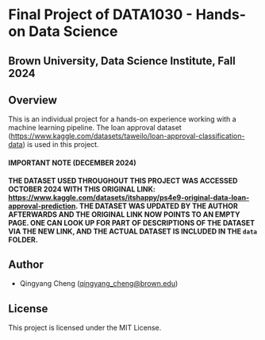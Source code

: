 # Final Project of DATA1030 - Hands-on Data Science

## Brown University, Data Science Institute, Fall 2024

## Overview
This is an individual project for a hands-on experience working with a machine learning pipeline.
The loan approval dataset (https://www.kaggle.com/datasets/taweilo/loan-approval-classification-data) is used in this project.

#### **IMPORTANT NOTE (DECEMBER 2024)**
**THE DATASET USED THROUGHOUT THIS PROJECT WAS ACCESSED OCTOBER 2024 WITH THIS ORIGINAL LINK: https://www.kaggle.com/datasets/itshappy/ps4e9-original-data-loan-approval-prediction. THE DATASET WAS UPDATED BY THE AUTHOR AFTERWARDS AND THE ORIGINAL LINK NOW POINTS TO AN EMPTY PAGE. ONE CAN LOOK UP FOR PART OF DESCRIPTIONS OF THE DATASET VIA THE NEW LINK, AND THE ACTUAL DATASET IS INCLUDED IN THE `data` FOLDER.**

## Author
- Qingyang Cheng (qingyang_cheng@brown.edu)

## License
This project is licensed under the MIT License.